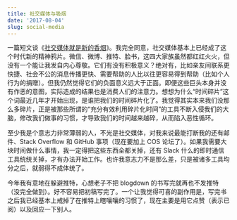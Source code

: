 ```yaml
---
title: 社交媒体与吸烟
date: '2017-08-04'
slug: social-media
---
```


一篇短文谈《[社交媒体就是新的香烟](https://theroamingmind.com/2017/03/06/social-media-is-the-new-smoking/)》。我完全同意，社交媒体基本上已经成了这个时代新的精神鸦片。微信、微博、推特、脸书，这四大家族虽然都红红火火，但没有一个能让我发自内心尊敬。它们有没有积极意义？绝对有，比如亲友间联系更快捷、社会不公的消息传播更快、需要帮助的人比以往更容易得到帮助（比如个人行为的捐赠）。但我仍然觉得它们的负面意义远大于正面。即便这些巨头本身并没有作恶的意图，实际造成的结果也是消费人们的注意力。想想为什么“时间碎片”这个词最近几年才开始出现，是谁把我们的时间碎片化了。我觉得其实本来我们没那么多碎片，正是被那些所谓的“充分有效利用碎片化时间”的工具不断入侵我们的大脑，修改我们做事的习惯，才导致我们的时间越来越碎，从而陷入恶性循环。

至少我是个意志力非常薄弱的人，不光是社交媒体，对我来说最能打断我的还有邮件、Stack Overflow 和 GitHub 事项（现在要加上 COS 论坛了）。如果我需要大块时间做什么事情，我一定得把这些东西全都关掉，还有 Slack 什么的即时通信工具统统关掉，才有办法开始工作。也许我意志力不是那么差，只是被诸多工具均分之后，就弱得不成体统了。

今年我有意地在躲避推特，心想老子不把 blogdown 的书写完就再也不发推特（没完全做到）。好不容易把初稿写完了。一个让我觉得可喜的副作用是，写完书之后我已经基本上戒掉了在推特上瞎嚷嚷的习惯了，现在主要是用它点赞（表示已阅）以及回应一下别人。
